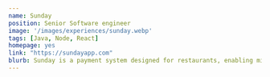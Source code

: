 ```yaml
---
name: Sunday
position: Senior Software engineer
image: '/images/experiences/sunday.webp'
tags: [Java, Node, React]
homepage: yes
link: "https://sundayapp.com"
blurb: Sunday is a payment system designed for restaurants, enabling millions of people to save time at the end of their meals through a QR code that can be scanned to settle the bill.
---
```

